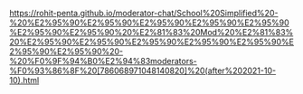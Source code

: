 https://rohit-penta.github.io/moderator-chat/School%20Simplified%20-%20%E2%95%90%E2%95%90%E2%95%90%E2%95%90%E2%95%90%E2%95%90%E2%95%90%20%E2%81%83%20Mod%20%E2%81%83%20%E2%95%90%E2%95%90%E2%95%90%E2%95%90%E2%95%90%E2%95%90%E2%95%90%20-%20%F0%9F%94%B0%E2%94%83moderators-%F0%93%86%8F%20[786068971048140820]%20(after%202021-10-10).html

